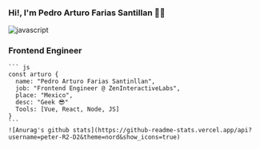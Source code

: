 ### Hi!, I'm Pedro Arturo Farias Santillan 👨‍💻

![javascript](https://user-images.githubusercontent.com/45549901/90172680-fb428780-dd68-11ea-92f9-5318a4de6d06.gif)

###  Frontend Engineer
  
    ``` js
    const arturo {
      name: "Pedro Arturo Farias Santinllan",
      job: "Frontend Engineer @ ZenInteractiveLabs",
      place: "Mexico",
      desc: "Geek 😎"
      Tools: [Vue, React, Node, JS]
    }
    ```
    ![Anurag's github stats](https://github-readme-stats.vercel.app/api?username=peter-R2-D2&theme=nord&show_icons=true)

<!--
**peter-R2-D2/peter-R2-D2** is a ✨ _special_ ✨ repository because its `README.md` (this file) appears on your GitHub profile.

Here are some ideas to get you started:

- 🔭 I’m currently working on ...
- 🌱 I’m currently learning ...
- 👯 I’m looking to collaborate on ...
- 🤔 I’m looking for help with ...
- 💬 Ask me about ...
- 📫 How to reach me: ...
- 😄 Pronouns: ...
- ⚡ Fun fact: ...
-->
